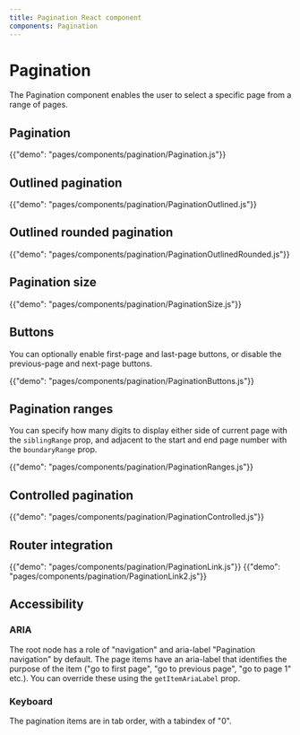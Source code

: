 ```yaml
---
title: Pagination React component
components: Pagination
---
```


# Pagination

<p class="description">The Pagination component enables the user to select a specific page from a range of pages.</p>

## Pagination

{{"demo": "pages/components/pagination/Pagination.js"}}

## Outlined pagination

{{"demo": "pages/components/pagination/PaginationOutlined.js"}}

## Outlined rounded pagination

{{"demo": "pages/components/pagination/PaginationOutlinedRounded.js"}}

## Pagination size

{{"demo": "pages/components/pagination/PaginationSize.js"}}

## Buttons

You can optionally enable first-page and last-page buttons, or disable the previous-page and next-page buttons.

{{"demo": "pages/components/pagination/PaginationButtons.js"}}

## Pagination ranges

You can specify how many digits to display either side of current page with the `siblingRange` prop, and adjacent to the start and end page number with the `boundaryRange` prop.

{{"demo": "pages/components/pagination/PaginationRanges.js"}}

## Controlled pagination

{{"demo": "pages/components/pagination/PaginationControlled.js"}}

## Router integration

{{"demo": "pages/components/pagination/PaginationLink.js"}}
{{"demo": "pages/components/pagination/PaginationLink2.js"}}

## Accessibility

### ARIA

The root node has a role of "navigation" and aria-label "Pagination navigation" by default. The page items have an aria-label that identifies the purpose of the item ("go to first page", "go to previous page", "go to page 1" etc.). You can override these using the `getItemAriaLabel` prop.

### Keyboard

The pagination items are in tab order, with a tabindex of "0".
